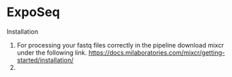 # ExpoSeq
Installation
1. For processing your fastq files correctly in the pipeline download mixcr under the following link.
  https://docs.milaboratories.com/mixcr/getting-started/installation/
2. 
